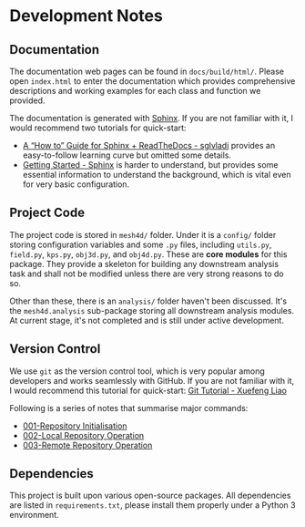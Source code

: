 # Development Notes

## Documentation

The documentation web pages can be found in `docs/build/html/`. Please open `index.html` to enter the documentation which provides comprehensive descriptions and working examples for each class and function we provided.

The documentation is generated with [Sphinx](https://www.sphinx-doc.org/en/master/index.html). If you are not familiar with it, I would recommend two tutorials for quick-start:

- [A “How to” Guide for Sphinx + ReadTheDocs - sglvladi](https://sphinx-rtd-tutorial.readthedocs.io/en/latest/) provides an easy-to-follow learning curve but omitted some details.
- [Getting Started - Sphinx](https://www.sphinx-doc.org/en/master/usage/quickstart.html) is harder to understand, but provides some essential information to understand the background, which is vital even for very basic configuration.

## Project Code

The project code is stored in `mesh4d/` folder. Under it is a `config/` folder storing configuration variables and some `.py` files, including `utils.py`, `field.py`, `kps.py`, `obj3d.py`, and `obj4d.py`. These are **core modules** for this package. They provide a skeleton for building any downstream analysis task and shall not be modified unless there are very strong reasons to do so.

Other than these, there is an `analysis/` folder haven't been discussed. It's the `mesh4d.analysis` sub-package storing all downstream analysis modules. At current stage, it's not completed and is still under active development.

## Version Control

We use `git` as the version control tool, which is very popular among developers and works seamlessly with GitHub. If you are not familiar with it, I would recommend this tutorial for quick-start: [Git Tutorial - Xuefeng Liao](https://www.liaoxuefeng.com/wiki/896043488029600)

Following is a series of notes that summarise major commands:

- [001-Repository Initialisation](https://dynalist.io/d/98jG0ek7Inu6QtMoBTjP4vj6)
- [002-Local Repository Operation](https://dynalist.io/d/4L3UM0yhrYAriHjoQTptEMBk)
- [003-Remote Repository Operation](https://dynalist.io/d/0NozPTssxkVC8aVebCbNmBkR)

## Dependencies

This project is built upon various open-source packages. All dependencies are listed in `requirements.txt`, please install them properly under a Python 3 environment.